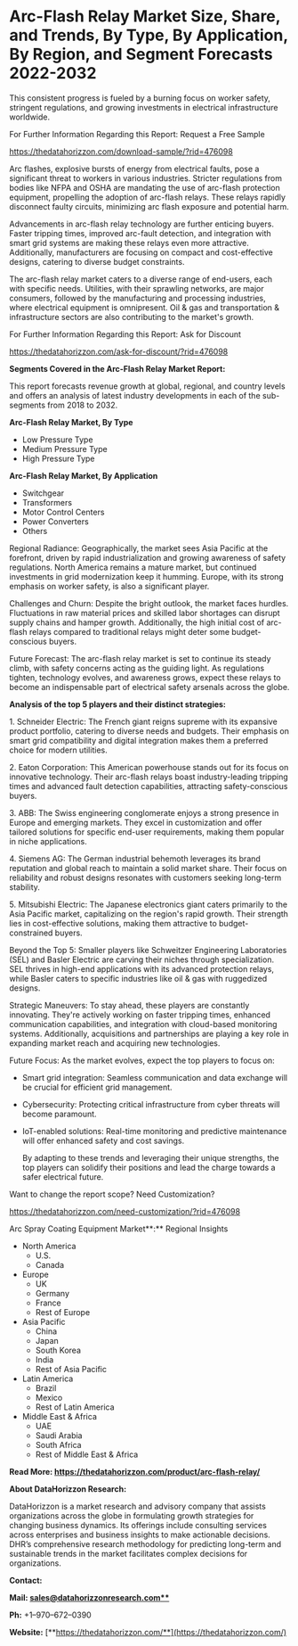 ﻿# **Arc-Flash Relay Market Size, Share, and Trends, By Type, By Application, By Region, and Segment Forecasts 2022-2032**
This consistent progress is fueled by a burning focus on worker safety, stringent regulations, and growing investments in electrical infrastructure worldwide.

For Further Information Regarding this Report: Request a Free Sample

<https://thedatahorizzon.com/download-sample/?rid=476098>

Arc flashes, explosive bursts of energy from electrical faults, pose a significant threat to workers in various industries. Stricter regulations from bodies like NFPA and OSHA are mandating the use of arc-flash protection equipment, propelling the adoption of arc-flash relays. These relays rapidly disconnect faulty circuits, minimizing arc flash exposure and potential harm.

Advancements in arc-flash relay technology are further enticing buyers. Faster tripping times, improved arc-fault detection, and integration with smart grid systems are making these relays even more attractive. Additionally, manufacturers are focusing on compact and cost-effective designs, catering to diverse budget constraints.

The arc-flash relay market caters to a diverse range of end-users, each with specific needs. Utilities, with their sprawling networks, are major consumers, followed by the manufacturing and processing industries, where electrical equipment is omnipresent. Oil & gas and transportation & infrastructure sectors are also contributing to the market's growth.

For Further Information Regarding this Report: Ask for Discount

<https://thedatahorizzon.com/ask-for-discount/?rid=476098>

**Segments Covered in the Arc-Flash Relay Market Report:**

This report forecasts revenue growth at global, regional, and country levels and offers an analysis of latest industry developments in each of the sub-segments from 2018 to 2032.

**Arc-Flash Relay Market, By Type**

- Low Pressure Type
- Medium Pressure Type
- High Pressure Type

**Arc-Flash Relay Market, By Application**

- Switchgear
- Transformers
- Motor Control Centers
- Power Converters
- Others

Regional Radiance: Geographically, the market sees Asia Pacific at the forefront, driven by rapid industrialization and growing awareness of safety regulations. North America remains a mature market, but continued investments in grid modernization keep it humming. Europe, with its strong emphasis on worker safety, is also a significant player.

Challenges and Churn: Despite the bright outlook, the market faces hurdles. Fluctuations in raw material prices and skilled labor shortages can disrupt supply chains and hamper growth. Additionally, the high initial cost of arc-flash relays compared to traditional relays might deter some budget-conscious buyers.

Future Forecast: The arc-flash relay market is set to continue its steady climb, with safety concerns acting as the guiding light. As regulations tighten, technology evolves, and awareness grows, expect these relays to become an indispensable part of electrical safety arsenals across the globe.

**Analysis of the top 5 players and their distinct strategies:**

1\. Schneider Electric: The French giant reigns supreme with its expansive product portfolio, catering to diverse needs and budgets. Their emphasis on smart grid compatibility and digital integration makes them a preferred choice for modern utilities.

2\. Eaton Corporation: This American powerhouse stands out for its focus on innovative technology. Their arc-flash relays boast industry-leading tripping times and advanced fault detection capabilities, attracting safety-conscious buyers.

3\. ABB: The Swiss engineering conglomerate enjoys a strong presence in Europe and emerging markets. They excel in customization and offer tailored solutions for specific end-user requirements, making them popular in niche applications.

4\. Siemens AG: The German industrial behemoth leverages its brand reputation and global reach to maintain a solid market share. Their focus on reliability and robust designs resonates with customers seeking long-term stability.

5\. Mitsubishi Electric: The Japanese electronics giant caters primarily to the Asia Pacific market, capitalizing on the region's rapid growth. Their strength lies in cost-effective solutions, making them attractive to budget-constrained buyers.

Beyond the Top 5: Smaller players like Schweitzer Engineering Laboratories (SEL) and Basler Electric are carving their niches through specialization. SEL thrives in high-end applications with its advanced protection relays, while Basler caters to specific industries like oil & gas with ruggedized designs.

Strategic Maneuvers: To stay ahead, these players are constantly innovating. They're actively working on faster tripping times, enhanced communication capabilities, and integration with cloud-based monitoring systems. Additionally, acquisitions and partnerships are playing a key role in expanding market reach and acquiring new technologies.

Future Focus: As the market evolves, expect the top players to focus on:

- Smart grid integration: Seamless communication and data exchange will be crucial for efficient grid management.
- Cybersecurity: Protecting critical infrastructure from cyber threats will become paramount.
- IoT-enabled solutions: Real-time monitoring and predictive maintenance will offer enhanced safety and cost savings.

  By adapting to these trends and leveraging their unique strengths, the top players can solidify their positions and lead the charge towards a safer electrical future.

Want to change the report scope? Need Customization?

<https://thedatahorizzon.com/need-customization/?rid=476098>

Arc Spray Coating Equipment Market**:** Regional Insights

- North America
  - U.S.
  - Canada
- Europe
  - UK
  - Germany
  - France
  - Rest of Europe
- Asia Pacific
  - China
  - Japan
  - South Korea
  - India
  - Rest of Asia Pacific
- Latin America
  - Brazil
  - Mexico
  - Rest of Latin America
- Middle East & Africa
  - UAE
  - Saudi Arabia
  - South Africa
  - Rest of Middle East & Africa

**Read More: https://thedatahorizzon.com/product/arc-flash-relay/**

**About DataHorizzon Research:**

DataHorizzon is a market research and advisory company that assists organizations across the globe in formulating growth strategies for changing business dynamics. Its offerings include consulting services across enterprises and business insights to make actionable decisions. DHR’s comprehensive research methodology for predicting long-term and sustainable trends in the market facilitates complex decisions for organizations.

**Contact:**

**Mail: [sales@datahorizzonresearch.com**](mailto:sales@datahorizzonresearch.com)**

**Ph:** +1–970–672–0390

**Website:** [**https://thedatahorizzon.com/**](https://thedatahorizzon.com/)


